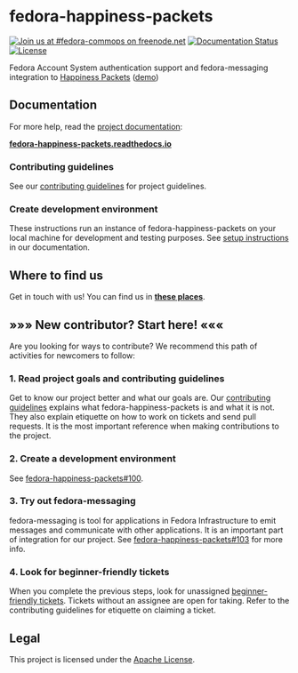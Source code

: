 fedora-happiness-packets
========================

[![Join us at #fedora-commops on freenode.net](https://img.shields.io/badge/chat-on%20freenode-brightgreen.svg)](https://webchat.freenode.net/?channels=fedora-commops "Join us at #fedora-commops on freenode.net")
[![Documentation Status](https://readthedocs.org/projects/fedora-happiness-packets/badge/?version=latest)](https://fedora-happiness-packets.readthedocs.io/?badge=latest)
[![License](https://img.shields.io/badge/License-Apache%202.0-blue.svg)](https://opensource.org/licenses/Apache-2.0)

Fedora Account System authentication support and fedora-messaging integration to [Happiness Packets](https://happinesspackets.io) ([demo](https://happinesspackets.fedorainfracloud.org/))


## Documentation

For more help, read the [project documentation](https://fedora-happiness-packets.readthedocs.io/):

[**fedora-happiness-packets.readthedocs.io**](https://fedora-happiness-packets.readthedocs.io/)

### Contributing guidelines

See our [contributing guidelines](https://fedora-happiness-packets.readthedocs.io/meta/contributing/) for project guidelines.

### Create development environment

These instructions run an instance of fedora-happiness-packets on your local machine for development and testing purposes.
See [setup instructions](https://fedora-happiness-packets.readthedocs.io/setup/development/) in our documentation.


## Where to find us

Get in touch with us!
You can find us in [**these places**](https://docs.fedoraproject.org/en-US/commops/#find-commops).


## »»» New contributor? Start here! «««

Are you looking for ways to contribute?
We recommend this path of activities for newcomers to follow:

### 1. Read project goals and contributing guidelines

Get to know our project better and what our goals are.
Our [contributing guidelines](https://fedora-happiness-packets.readthedocs.io/meta/contributing/) explains what fedora-happiness-packets is and what it is not.
They also explain etiquette on how to work on tickets and send pull requests.
It is the most important reference when making contributions to the project.

### 2. Create a development environment

See [fedora-happiness-packets#100](https://pagure.io/fedora-commops/fedora-happiness-packets/issue/100 "Issue #100: Set up Happiness Packets development environment").

### 3. Try out fedora-messaging

fedora-messaging is tool for applications in Fedora Infrastructure to emit messages and communicate with other applications.
It is an important part of integration for our project.
See [fedora-happiness-packets#103](https://pagure.io/fedora-commops/fedora-happiness-packets/issue/103 "Ticket #103: Install fedora-messaging locally and publish a test message") for more info.

### 4. Look for beginner-friendly tickets

When you complete the previous steps, look for unassigned [beginner-friendly tickets](https://pagure.io/fedora-commops/fedora-happiness-packets/issues?status=Open&tags=good+first+issue&tags=help+wanted&tags=PASSED&priority=30&close_status= "Tickets tagged for newcomers").
Tickets without an assignee are open for taking.
Refer to the contributing guidelines for etiquette on claiming a ticket.


## Legal

This project is licensed under the [Apache License](https://pagure.io/fedora-commops/fedora-happiness-packets/blob/master/f/LICENSE).
